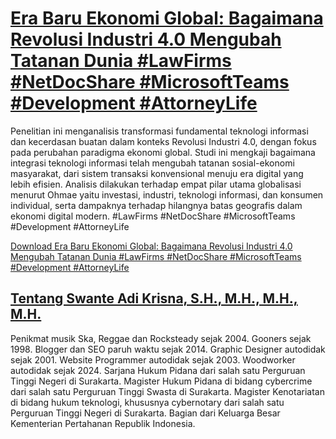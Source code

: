 # [Era Baru Ekonomi Global: Bagaimana Revolusi Industri 4.0 Mengubah Tatanan Dunia #LawFirms #NetDocShare #MicrosoftTeams #Development #AttorneyLife](https://swanteadikrisna.com/legaltech/website/46/revolusi-industri-40-ekonomi-global-asean-teknologi-informasi/)

Penelitian ini menganalisis transformasi fundamental teknologi informasi dan kecerdasan buatan dalam konteks Revolusi Industri 4.0, dengan fokus pada perubahan paradigma ekonomi global. Studi ini mengkaji bagaimana integrasi teknologi informasi telah mengubah tatanan sosial-ekonomi masyarakat, dari sistem transaksi konvensional menuju era digital yang lebih efisien. Analisis dilakukan terhadap empat pilar utama globalisasi menurut Ohmae yaitu investasi, industri, teknologi informasi, dan konsumen individual, serta dampaknya terhadap hilangnya batas geografis dalam ekonomi digital modern. #LawFirms #NetDocShare #MicrosoftTeams #Development #AttorneyLife 

[Download Era Baru Ekonomi Global: Bagaimana Revolusi Industri 4.0 Mengubah Tatanan Dunia #LawFirms #NetDocShare #MicrosoftTeams #Development #AttorneyLife](https://swanteadikrisna.com/legaltech/website/46/revolusi-industri-40-ekonomi-global-asean-teknologi-informasi/)


## [Tentang Swante Adi Krisna, S.H., M.H., M.H., M.H.](https://swanteadikrisna.com/)

Penikmat musik Ska, Reggae dan Rocksteady sejak 2004. Gooners sejak 1998. Blogger dan SEO paruh waktu sejak 2014. Graphic Designer autodidak sejak 2001. Website Programmer autodidak sejak 2003. Woodworker autodidak sejak 2024. Sarjana Hukum Pidana dari salah satu Perguruan Tinggi Negeri di Surakarta. Magister Hukum Pidana di bidang cybercrime dari salah satu Perguruan Tinggi Swasta di Surakarta. Magister Kenotariatan di bidang hukum teknologi, khususnya cybernotary dari salah satu Perguruan Tinggi Negeri di Surakarta. Bagian dari Keluarga Besar Kementerian Pertahanan Republik Indonesia.